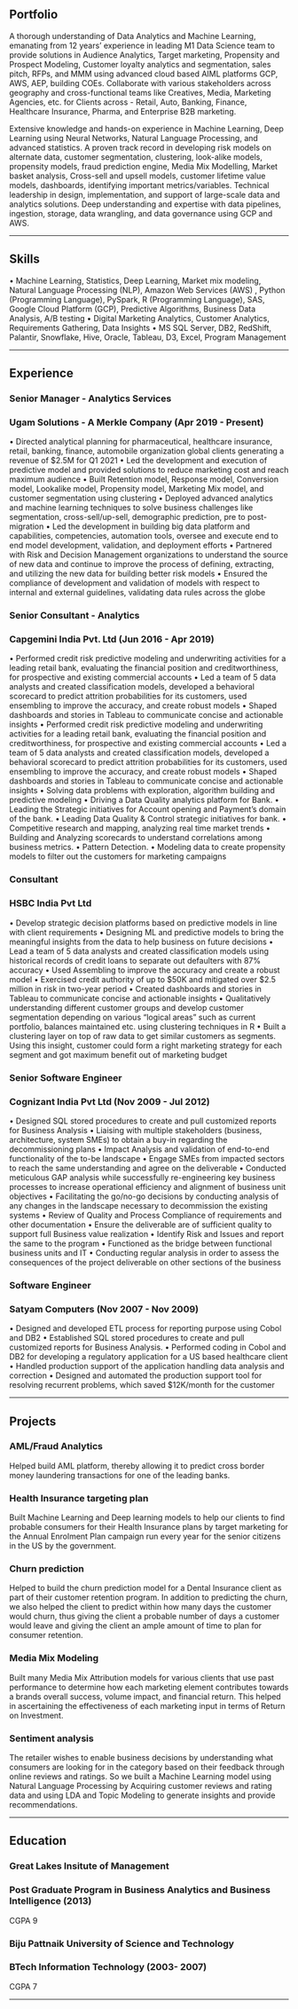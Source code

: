## Portfolio

A thorough understanding of Data Analytics and Machine Learning, emanating from 12 years’ experience in leading M1 Data Science team to provide solutions in Audience Analytics, Target marketing, Propensity and Prospect Modeling, Customer loyalty analytics and segmentation, sales pitch, RFPs, and MMM using advanced cloud based AIML platforms GCP, AWS, AEP, building COEs. Collaborate with various stakeholders across geography and cross-functional teams like Creatives, Media, Marketing Agencies, etc. for Clients across - Retail, Auto, Banking, Finance, Healthcare Insurance, Pharma, and  Enterprise B2B marketing.

Extensive knowledge and hands-on experience in Machine Learning, Deep Learning using Neural Networks, Natural Language Processing, and advanced statistics.
A proven track record in developing risk models on alternate data, customer segmentation, clustering, look-alike models, propensity models, fraud prediction engine, Media Mix Modelling, Market basket analysis, Cross-sell and upsell models, customer lifetime value models, dashboards, identifying important metrics/variables. Technical leadership in design, implementation, and support of large-scale data and analytics solutions. Deep understanding and expertise with data pipelines, ingestion, storage, data wrangling, and data governance using GCP and AWS. 

---

## Skills

•	Machine Learning, Statistics, Deep Learning, Market mix modeling, Natural Language Processing (NLP), Amazon Web Services (AWS) , Python (Programming Language), PySpark, R (Programming Language), SAS, Google Cloud Platform (GCP), Predictive Algorithms, Business Data Analysis, A/B testing
•	Digital Marketing Analytics, Customer Analytics, Requirements Gathering, Data Insights
•	MS SQL Server, DB2, RedShift, Palantir, Snowflake, Hive, Oracle, Tableau, D3, Excel, Program Management

---

## Experience

### **Senior Manager - Analytics Services**
### Ugam Solutions - A Merkle Company (Apr 2019 - Present)

•	Directed analytical planning for pharmaceutical, healthcare insurance, retail, banking, finance, automobile organization global clients generating a revenue of $2.5M for Q1   2021
•	Led the development and execution of predictive model and provided solutions to reduce marketing cost and reach maximum audience
•	Built Retention model, Response model, Conversion model, Lookalike model, Propensity model, Marketing Mix model, and customer segmentation using clustering
•	Deployed advanced analytics and machine learning techniques to solve business challenges like segmentation, cross-sell/up-sell, demographic prediction, pre to post-migration
•	Led the development in building big data platform and capabilities, competencies, automation tools, oversee and execute end to end model development, validation, and deployment efforts
•	Partnered with Risk and Decision Management organizations to understand the source of new data and continue to improve the process of defining, extracting, and utilizing the new data for building better risk models
•	Ensured the compliance of development and validation of models with respect to internal and external guidelines, validating data rules across the globe


### **Senior Consultant - Analytics**
### Capgemini India Pvt. Ltd (Jun 2016 - Apr 2019)

•	Performed credit risk predictive modeling and underwriting activities for a leading retail bank, evaluating the financial position and creditworthiness, for prospective and existing commercial accounts
•	Led a team of 5 data analysts and created classification models, developed a behavioral scorecard to predict attrition probabilities for its customers, used ensembling to improve the accuracy, and create robust models
•	Shaped dashboards and stories in Tableau to communicate concise and actionable insights
•	Performed credit risk predictive modeling and underwriting activities for a leading retail bank, evaluating the financial position and creditworthiness, for prospective and existing commercial accounts
•	Led a team of 5 data analysts and created classification models, developed a behavioral scorecard to predict attrition probabilities for its customers, used ensembling to improve the accuracy, and create robust models
•	Shaped dashboards and stories in Tableau to communicate concise and actionable insights
•	Solving data problems with exploration, algorithm building and predictive modeling
•	Driving a Data Quality analytics platform for Bank.
•	Leading the Strategic initiatives for Account opening and Payment’s domain of the bank.
•	Leading Data Quality & Control strategic initiatives for bank.
•	Competitive research and mapping, analyzing real time market trends
•	Building and Analyzing scorecards to understand correlations among business metrics.
•	Pattern Detection.
•	Modeling data to create propensity models to filter out the customers for marketing campaigns


### **Consultant**
### HSBC India Pvt Ltd

•	Develop strategic decision platforms based on predictive models in line with client requirements
•	Designing ML and predictive models to bring the meaningful insights from the data to help business on future decisions
•	Lead a team of 5 data analysts and created classification models using historical records of credit loans to separate out defaulters with 87% accuracy
•	Used Assembling to improve the accuracy and create a robust model
•	Exercised credit authority of up to $50K and mitigated over $2.5 million in risk in two-year period
•	Created dashboards and stories in Tableau to communicate concise and actionable insights
•	Qualitatively understanding different customer groups and develop customer segmentation depending on various “logical areas” such as current portfolio, balances maintained etc. using clustering techniques in R
•	Built a clustering layer on top of raw data to get similar customers as segments. Using this insight, customer could form a right marketing strategy for each segment and got maximum benefit out of marketing budget


### **Senior Software Engineer**
### Cognizant India Pvt Ltd (Nov 2009 - Jul 2012)

•	Designed SQL stored procedures to create and pull customized reports for Business Analysis
•	Liaising with multiple stakeholders (business, architecture, system SMEs) to obtain a buy-in regarding the decommissioning plans
•	Impact Analysis and validation of end-to-end functionality of the to-be landscape
•	Engage SMEs from impacted sectors to reach the same understanding and agree on the deliverable
•	Conducted meticulous GAP analysis while successfully re-engineering key business processes to increase operational efficiency and alignment of business unit objectives
•	Facilitating the go/no-go decisions by conducting analysis of any changes in the landscape necessary to decommission the existing systems
•	Review of Quality and Process Compliance of requirements and other documentation
•	Ensure the deliverable are of sufficient quality to support full Business value realization
•	Identify Risk and Issues and report the same to the program
•	Functioned as the bridge between functional business units and IT
•	Conducting regular analysis in order to assess the consequences of the project deliverable on other sections of the business


### **Software Engineer**
### Satyam Computers (Nov 2007 - Nov 2009)

•	Designed and developed ETL process for reporting purpose using Cobol and DB2
•	Established SQL stored procedures to create and pull customized reports for Business Analysis.
•	Performed coding in Cobol and DB2 for developing a regulatory application for a US based healthcare client
•	Handled production support of the application handling data analysis and correction
•	Designed and automated the production support tool for resolving recurrent problems, which saved $12K/month for the customer


---

## Projects

### AML/Fraud Analytics 
Helped build AML platform, thereby allowing it to predict cross border money laundering transactions for one of the leading banks.

### Health Insurance targeting plan
Built Machine Learning and Deep learning models to help our clients to find probable consumers for their Health Insurance plans by target marketing for the Annual Enrolment Plan campaign run every year for the senior citizens in the US by the government.

### Churn prediction
Helped to build the churn prediction model for a Dental Insurance client as part of their customer retention program. In addition to predicting the churn, we also helped the client to predict within how many days the customer would churn, thus giving the client a probable number of days a customer would leave and giving the client an ample amount of time to plan for consumer retention.

### Media Mix Modeling
Built many Media Mix Attribution models for various clients that use past performance to determine how each marketing element contributes towards a brands overall success, volume impact, and financial return. This helped in ascertaining the effectiveness of each marketing input in terms of Return on Investment.

### Sentiment analysis
The retailer wishes to enable business decisions by understanding what consumers are looking for in the category based on their feedback through online reviews and ratings. So we built a Machine Learning model using Natural Language Processing by Acquiring customer reviews and rating data and using LDA and Topic Modeling to generate insights and provide recommendations.

---
## Education

### **Great Lakes Insitute of Management**
### Post Graduate Program in Business Analytics and Business Intelligence (2013)
CGPA 9

### **Biju Pattnaik University of Science and Technology**
### BTech Information Technology (2003- 2007)
CGPA 7

---

